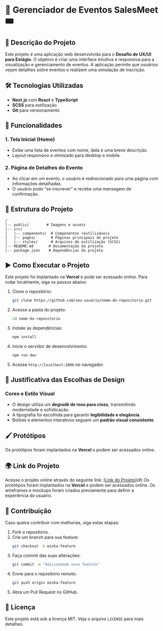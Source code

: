 # 🎉 Gerenciador de Eventos SalesMeet 🎟️

## 📌 Descrição do Projeto
Este projeto é uma aplicação web desenvolvida para o **Desafio de UX/UI para Estágio**. O objetivo é criar uma interface intuitiva e responsiva para a visualização e gerenciamento de eventos. A aplicação permite que usuários vejam detalhes sobre eventos e realizem uma simulação de inscrição.

## 🛠️ Tecnologias Utilizadas
- **Next.js** com **React** e **TypeScript**
- **SCSS** para estilização
- **Git** para versionamento

## 🚀 Funcionalidades
### 1. Tela Inicial (Home)
- Exibe uma lista de eventos com nome, data e uma breve descrição.
- Layout responsivo e otimizado para desktop e mobile.

### 2. Página de Detalhes do Evento
- Ao clicar em um evento, o usuário é redirecionado para uma página com informações detalhadas.
- O usuário pode "se inscrever" e recebe uma mensagem de confirmação.

## 📂 Estrutura do Projeto
```
/
|-- public/        # Imagens e assets
|-- src/
|   |-- components/  # Componentes reutilizáveis
|   |-- pages/       # Páginas principais do projeto
|   |-- styles/      # Arquivos de estilização (SCSS)
|-- README.md       # Documentação do projeto
|-- package.json    # Dependências do projeto
```

## ▶️ Como Executar o Projeto
Este projeto foi implantado na **Vercel** e pode ser acessado online. Para rodar localmente, siga os passos abaixo:
1. Clone o repositório:
   ```sh
   git clone https://github.com/seu-usuario/nome-do-repositorio.git
   ```
2. Acesse a pasta do projeto:
   ```sh
   cd nome-do-repositorio
   ```
3. Instale as dependências:
   ```sh
   npm install
   ```
4. Inicie o servidor de desenvolvimento:
   ```sh
   npm run dev
   ```
5. Acesse `http://localhost:3000` no navegador.

## 🎨 Justificativa das Escolhas de Design
### Cores e Estilo Visual
- O design utiliza um **degradê de roxo para cinza**, transmitindo modernidade e sofisticação.
- A tipografia foi escolhida para garantir **legibilidade e elegância**.
- Botões e elementos interativos seguem um **padrão visual consistente**.

## 🖌️ Protótipos
Os protótipos foram implantados na **Vercel** e podem ser acessados online.

## 🌍 Link do Projeto
Acesse o projeto online através do seguinte link:
[[Link do Projeto](https://sales-meet-event.vercel.app/)](#)
Os protótipos foram implantados na **Vercel** e podem ser acessados online.
Os wireframes e mockups foram criados previamente para definir a experiência do usuário.

## 🤝 Contribuição
Caso queira contribuir com melhorias, siga estas etapas:
1. Fork o repositório.
2. Crie um branch para sua feature:
   ```sh
   git checkout -b minha-feature
   ```
3. Faça commit das suas alterações:
   ```sh
   git commit -m "Adicionando nova feature"
   ```
4. Envie para o repositório remoto:
   ```sh
   git push origin minha-feature
   ```
5. Abra um Pull Request no GitHub.

## 📜 Licença
Este projeto está sob a licença MIT. Veja o arquivo `LICENSE` para mais detalhes.

